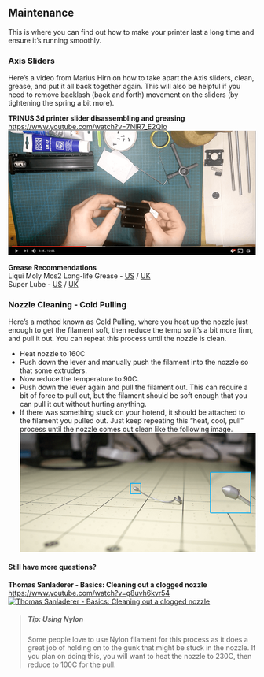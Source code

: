 
## Maintenance

This is where you can find out how to make your printer last a long time and ensure it’s running smoothly.


### Axis Sliders
Here’s a video from Marius Hirn on how to take apart the Axis sliders, clean, grease, and put it all back together again. This will also be helpful if you need to remove backlash (back and forth) movement on the sliders (by tightening the spring a bit more).

**TRINUS 3d printer slider disassembling and greasing** <br/>
[https://www.youtube.com/watch?v=7NlR7_E2QIo
![Slider disassembling and greasing](chapter-09-maintenance/img/axis-slider-maintenance-video.png)
](https://www.youtube.com/watch?v=7NlR7_E2QIo)

**Grease Recommendations** <br/>
Liqui Moly Mos2 Long-life Grease - [US](http://amzn.to/2l9xzyq) / [UK](https://www.amazon.co.uk/dp/B00295CR0U/) <br/>
Super Lube - [US](http://amzn.to/2jP4wzi) / [UK](https://www.amazon.co.uk/d/B000XBH9HI)


### Nozzle Cleaning - Cold Pulling
Here’s a method known as Cold Pulling, where you heat up the nozzle just enough to get the filament soft, then reduce the temp so it’s a bit more firm, and pull it out. You can repeat this process until the nozzle is clean.

* Heat nozzle to 160C
* Push down the lever and manually push the filament into the nozzle so that some extruders.
* Now reduce the temperature to 90C.
* Push down the lever again and pull the filament out. This can require a bit of force to pull out, but the filament should be soft enough that you can pull it out without hurting anything.
* If there was something stuck on your hotend, it should be attached to the filament you pulled out. Just keep repeating this “heat, cool, pull” process until the nozzle comes out clean like the following image. ![Good cold pull](chapter-09-maintenance/img/cold-pull-results.png)


#### Still have more questions?

**Thomas Sanladerer - Basics: Cleaning out a clogged nozzle** <br/>
[https://www.youtube.com/watch?v=g8uvh6kvr54
![Thomas Sanladerer - Basics: Cleaning out a clogged nozzle](chapter-09-maintenance/img/video-cleaning-clogged-nozzle.jpg)
](https://www.youtube.com/watch?v=g8uvh6kvr54)


> ##### Tip: Using Nylon
> Some people love to use Nylon filament for this process as it does a great job of holding on to the gunk that might be stuck in the nozzle. If you plan on doing this, you will want to heat the nozzle to 230C, then reduce to 100C for the pull. 